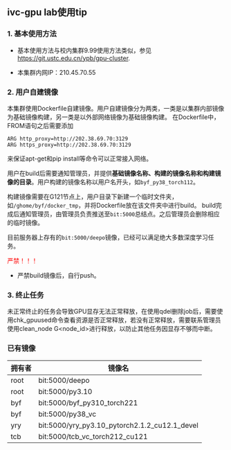 ## ivc-gpu lab使用tip
### 1. 基本使用方法
- 基本使用方法与校内集群9.99使用方法类似，参见 https://git.ustc.edu.cn/ypb/gpu-cluster.

- 本集群内网IP：210.45.70.55

### 2. 用户自建镜像
本集群使用Dockerfile自建镜像。用户自建镜像分为两类，一类是以集群内部镜像为基础镜像构建，另一类是以外部网络镜像为基础镜像构建。
在Dockerfile中，FROM语句之后需要添加
```
ARG http_proxy=http://202.38.69.70:3129
ARG https_proxy=http://202.38.69.70:3129
```
来保证apt-get和pip install等命令可以正常接入网络。

用户在build后需要通知管理员，并提供**基础镜像名称、构建的镜像名称和构建镜像的目录**。用户构建的镜像名称以用户名开头，如`byf_py38_torch112`。

构建镜像需要在G121节点上，用户目录下新建一个临时文件夹，如`/ghome/byf/docker_tmp`，并将Dockerfile放在该文件夹中进行build。
build完成后通知管理员，由管理员负责推送至`bit:5000`总结点。之后管理员会删除相应的临时镜像。

目前服务器上存有的`bit:5000/deepo`镜像，已经可以满足绝大多数深度学习任务。

<span style="color:red">严禁！！！</span>
- 严禁build镜像后，自行push。

### 3. 终止任务
未正常终止的任务会导致GPU显存无法正常释放，在使用qdel删除job后，需要使用chk_gpuused命令查看资源是否正常释放，若没有正常释放，需要联系管理员使用clean_node G<node_id>进行释放，以防止其他任务因显存不够而中断。


### 已有镜像
| 拥有者 | 镜像名 |
|---------|---------|
| root  | bit:5000/deepo    |
| root  | bit:5000/py3.10    |
| byf   | bit:5000/byf_py310_torch221    |
| byf   | bit:5000/py38_vc    |
| yry   | bit:5000/yry_py3.10_pytorch2.1.2_cu12.1_devel   |
|tcb|bit:5000/tcb_vc_torch212_cu121|

